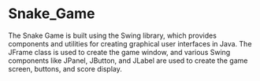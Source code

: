 # Snake_Game
The Snake Game is built using the Swing library, which provides components and utilities for creating graphical user interfaces in Java. The JFrame class is used to create the game window, and various Swing components like JPanel, JButton, and JLabel are used to create the game screen, buttons, and score display.
